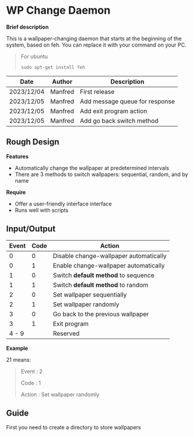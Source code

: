 # WP Change Daemon

**Brief description**

This is a wallpaper-changing daemon that starts at the beginning of the system, based on feh. You can replace it with your command on your PC.

> For ubuntu
>
> ```shell
> sudo apt-get install feh
> ```

| Date       | Author  | Description                    |
| ---------- | ------- | ------------------------------ |
| 2023/12/04 | Manfred | First release                  |
| 2023/12/05 | Manfred | Add message queue for response |
| 2023/12/05 | Manfred | Add exit program action        |
| 2023/12/05 | Manfred | Add go back switch method      |



## Rough Design

**Features**

- Automatically change the wallpaper at predetermined intervals
- There are 3 methods to switch wallpapers: sequential, random, and by name



**Require**

- Offer a user-friendly interface interface
- Runs well with scripts



## Input/Output

| Event | Code | Action                                 |
| ----- | ---- | -------------------------------------- |
| 0     | 0    | Disable change-wallpaper automatically |
| 0     | 1    | Enable change-wallpaper automatically  |
| 1     | 0    | Switch **default method** to sequence  |
| 1     | 1    | Switch **default method** to random    |
| 2     | 0    | Set wallpaper sequentially             |
| 2     | 1    | Set wallpaper randomly                 |
| 3     | 0    | Go back to the previous wallpaper      |
| 3     | 1    | Exit program                           |
| 4 - 9 |      | Reserved                               |

**Example**

21 means:

> Event : 2
>
> Code : 1
>
> Action :   Set wallpaper randomly



## Guide

First you need to create a directory to store wallpapers

























